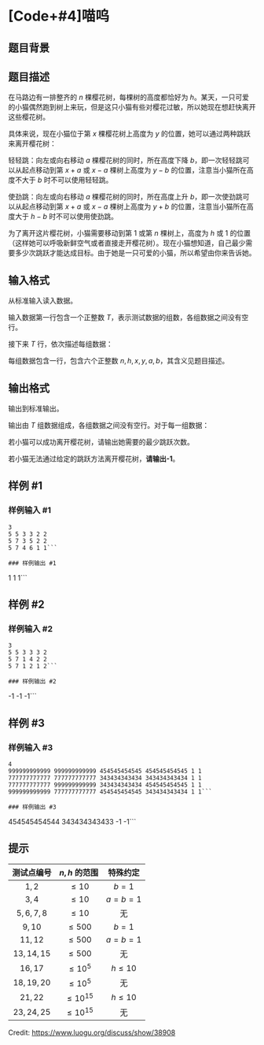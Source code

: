 # [Code+#4]喵呜

## 题目背景



## 题目描述

在马路边有一排整齐的 $n$ 棵樱花树，每棵树的高度都恰好为 $h$。某天，一只可爱的小猫偶然跑到树上来玩，但是这只小猫有些对樱花过敏，所以她现在想赶快离开这些樱花树。

具体来说，现在小猫位于第 $x$ 棵樱花树上高度为 $y$ 的位置，她可以通过两种跳跃来离开樱花树：

轻轻跳：向左或向右移动 $a$ 棵樱花树的同时，所在高度下降 $b$，即一次轻轻跳可以从起点移动到第 $x+a$ 或 $x-a$ 棵树上高度为 $y-b$ 的位置，注意当小猫所在高度不大于 $b$ 时不可以使用轻轻跳。

使劲跳：向左或向右移动 $a$ 棵樱花树的同时，所在高度上升 $b$，即一次使劲跳可以从起点移动到第 $x+a$ 或 $x-a$ 棵树上高度为 $y+b$ 的位置，注意当小猫所在高度大于 $h-b$ 时不可以使用使劲跳。

为了离开这片樱花树，小猫需要移动到第 $1$ 或第 $n$ 棵树上，高度为 $h$ 或 $1$ 的位置（这样她可以呼吸新鲜空气或者直接走开樱花树）。现在小猫想知道，自己最少需要多少次跳跃才能达成目标。由于她是一只可爱的小猫，所以希望由你来告诉她。


## 输入格式

从标准输入读入数据。

输入数据第一行包含一个正整数 $T$，表示测试数据的组数，各组数据之间没有空行。

接下来 $T$ 行，依次描述每组数据：

每组数据包含一行，包含六个正整数 $n,h,x,y,a,b$，其含义见题目描述。


## 输出格式

输出到标准输出。

输出由 $T$ 组数据组成，各组数据之间没有空行。对于每一组数据：

若小猫可以成功离开樱花树，请输出她需要的最少跳跃次数。

若小猫无法通过给定的跳跃方法离开樱花树，**请输出-1**。


## 样例 #1

### 样例输入 #1
```
3
5 5 3 3 2 2
5 7 3 5 2 2
5 7 4 6 1 1```

### 样例输出 #1

```
1
1
1```

## 样例 #2

### 样例输入 #2
```
3
5 5 3 3 3 2
5 7 1 4 2 2
5 7 1 2 1 2```

### 样例输出 #2

```
-1
-1
-1```

## 样例 #3

### 样例输入 #3
```
4
999999999999 999999999999 454545454545 454545454545 1 1
777777777777 777777777777 343434343434 343434343434 1 1
777777777777 999999999999 343434343434 454545454545 1 1
999999999999 777777777777 454545454545 343434343434 1 1```

### 样例输出 #3

```
454545454544
343434343433
-1
-1```

## 提示

| 测试点编号 | $n,h$ 的范围 | 特殊约定 |
| :----------: | :----------: | :----------: |
|$1,2$  | $\le10$ | $b=1$ |
|$3,4$  |  $\le10$| $a=b=1$ |
|$5,6,7,8$  |$\le10$  | 无 |
|$9,10$  | $\le500$ | $b=1$ |
|  $11,12$| $\le500$ | $a=b=1$ |
|$13,14,15$  | $\le500$ | 无 |
|$16,17$  | $\le10^5$ | $h\le10$ |
|$18,19,20$  | $\le10^5$ | 无 |
| $21,22$ | $\le10^{15}$ | $h\le10$ |
| $23,24,25$ | $\le10^{15}$ | 无 |

Credit: https://www.luogu.org/discuss/show/38908
